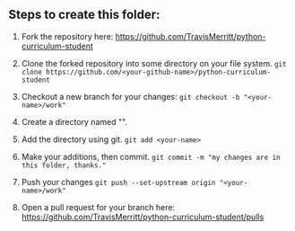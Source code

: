 ## Steps to create this folder:

1. Fork the repository here:
https://github.com/TravisMerritt/python-curriculum-student

1. Clone the forked repository into some directory on your file system.
`git clone https://github.com/<your-github-name>/python-curriculum-student`

2. Checkout a new branch for your changes:
`git checkout -b "<your-name>/work"`

3. Create a directory named "<your-name>".

4. Add the directory using git.
`git add <your-name>`

5. Make your additions, then commit.
`git commit -m "my changes are in this folder, thanks."`

6. Push your changes
`git push --set-upstream origin "<your-name>/work"`

7. Open a pull request for your branch here:
https://github.com/TravisMerritt/python-curriculum-student/pulls